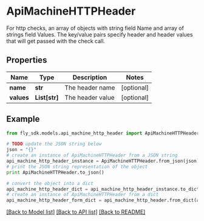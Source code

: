# ApiMachineHTTPHeader

For http checks, an array of objects with string field Name and array of strings field Values. The key/value pairs specify header and header values that will get passed with the check call.

## Properties

Name | Type | Description | Notes
------------ | ------------- | ------------- | -------------
**name** | **str** | The header name | [optional] 
**values** | **List[str]** | The header value | [optional] 

## Example

```python
from fly_sdk.models.api_machine_http_header import ApiMachineHTTPHeader

# TODO update the JSON string below
json = "{}"
# create an instance of ApiMachineHTTPHeader from a JSON string
api_machine_http_header_instance = ApiMachineHTTPHeader.from_json(json)
# print the JSON string representation of the object
print ApiMachineHTTPHeader.to_json()

# convert the object into a dict
api_machine_http_header_dict = api_machine_http_header_instance.to_dict()
# create an instance of ApiMachineHTTPHeader from a dict
api_machine_http_header_form_dict = api_machine_http_header.from_dict(api_machine_http_header_dict)
```
[[Back to Model list]](../README.md#documentation-for-models) [[Back to API list]](../README.md#documentation-for-api-endpoints) [[Back to README]](../README.md)


